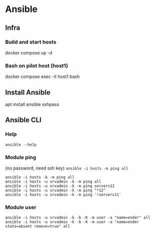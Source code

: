 # Ansible

## Infra

### Build and start hosts
docker compose up -d

### Bash on pilot host (host1)
docker compose exec -it host1 bash

## Install Ansible
apt install ansible sshpass

## Ansible CLI
### Help
`ansible --help`

### Module ping
(no password, need ssh key)
`ansible -i hosts -m ping all`

```
ansible -i hosts -k -m ping all
ansible -i hosts -u srvadmin -k -m ping all
ansible -i hosts -u srvadmin -k -m ping servers12
ansible -i hosts -u srvadmin -k -m ping "*12"
ansible -i hosts -u srvadmin -k -m ping '!servers11'
```

### Module user
```
ansible -i hosts -u srvadmin -k -b -K -m user -a "name=ender" all
ansible -i hosts -u srvadmin -k -b -K -m user -a "name=ender state=absent remove=true" all
```